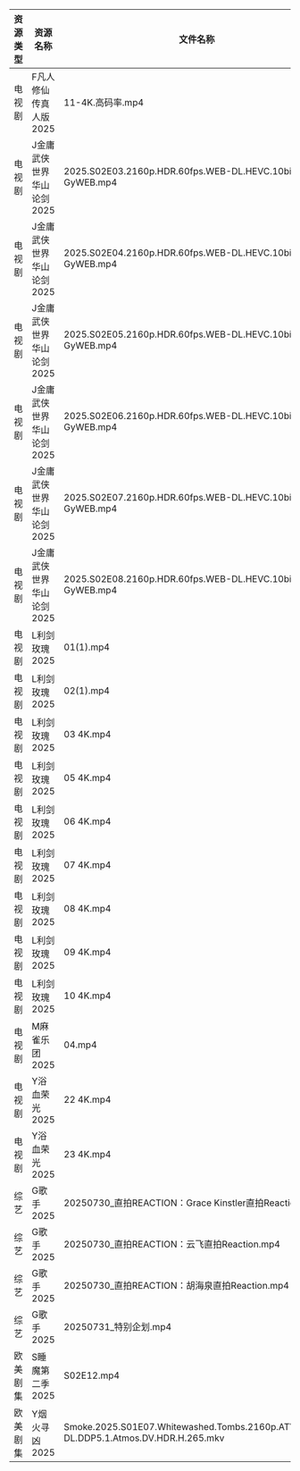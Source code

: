 | 资源类型 | 资源名称            | 文件名称                                                                                | 分享链接                                 | 更新时间                |
| ---- | --------------- | ----------------------------------------------------------------------------------- | ------------------------------------ | ------------------- |
| 电视剧  | F凡人修仙传真人版2025   | 11-4K.高码率.mp4                                                                       | https://www.alipan.com/s/Nv8hxtNv9F1 | 2025-08-01 12:01:40 |
| 电视剧  | J金庸武侠世界华山论剑2025 | 2025.S02E03.2160p.HDR.60fps.WEB-DL.HEVC.10bit.AAC-GyWEB.mp4                         | https://pan.quark.cn/s/9c33afd62856  | 2025-08-01 01:24:01 |
| 电视剧  | J金庸武侠世界华山论剑2025 | 2025.S02E04.2160p.HDR.60fps.WEB-DL.HEVC.10bit.AAC-GyWEB.mp4                         | https://pan.quark.cn/s/9c33afd62856  | 2025-08-01 01:23:51 |
| 电视剧  | J金庸武侠世界华山论剑2025 | 2025.S02E05.2160p.HDR.60fps.WEB-DL.HEVC.10bit.AAC-GyWEB.mp4                         | https://pan.quark.cn/s/9c33afd62856  | 2025-08-01 01:23:55 |
| 电视剧  | J金庸武侠世界华山论剑2025 | 2025.S02E06.2160p.HDR.60fps.WEB-DL.HEVC.10bit.AAC-GyWEB.mp4                         | https://pan.quark.cn/s/9c33afd62856  | 2025-08-01 01:23:48 |
| 电视剧  | J金庸武侠世界华山论剑2025 | 2025.S02E07.2160p.HDR.60fps.WEB-DL.HEVC.10bit.AAC-GyWEB.mp4                         | https://pan.quark.cn/s/9c33afd62856  | 2025-08-01 01:24:06 |
| 电视剧  | J金庸武侠世界华山论剑2025 | 2025.S02E08.2160p.HDR.60fps.WEB-DL.HEVC.10bit.AAC-GyWEB.mp4                         | https://pan.quark.cn/s/9c33afd62856  | 2025-08-01 01:23:58 |
| 电视剧  | L利剑玫瑰2025       | 01(1).mp4                                                                           | https://www.alipan.com/s/rhnmZAsByum | 2025-08-01 10:01:55 |
| 电视剧  | L利剑玫瑰2025       | 02(1).mp4                                                                           | https://www.alipan.com/s/rhnmZAsByum | 2025-08-01 10:01:55 |
| 电视剧  | L利剑玫瑰2025       | 03 4K.mp4                                                                           | https://www.alipan.com/s/rhnmZAsByum | 2025-08-01 10:01:54 |
| 电视剧  | L利剑玫瑰2025       | 05 4K.mp4                                                                           | https://www.alipan.com/s/rhnmZAsByum | 2025-08-01 10:01:53 |
| 电视剧  | L利剑玫瑰2025       | 06 4K.mp4                                                                           | https://www.alipan.com/s/rhnmZAsByum | 2025-08-01 10:01:53 |
| 电视剧  | L利剑玫瑰2025       | 07 4K.mp4                                                                           | https://www.alipan.com/s/rhnmZAsByum | 2025-08-01 10:01:52 |
| 电视剧  | L利剑玫瑰2025       | 08 4K.mp4                                                                           | https://www.alipan.com/s/rhnmZAsByum | 2025-08-01 10:01:52 |
| 电视剧  | L利剑玫瑰2025       | 09 4K.mp4                                                                           | https://www.alipan.com/s/rhnmZAsByum | 2025-08-01 10:01:51 |
| 电视剧  | L利剑玫瑰2025       | 10 4K.mp4                                                                           | https://www.alipan.com/s/rhnmZAsByum | 2025-08-01 10:01:51 |
| 电视剧  | M麻雀乐团2025       | 04.mp4                                                                              | https://pan.quark.cn/s/6f7fe24c7e8f  | 2025-08-01 01:27:39 |
| 电视剧  | Y浴血荣光2025       | 22 4K.mp4                                                                           | https://www.alipan.com/s/F3MTFNa4XY2 | 2025-08-01 08:02:30 |
| 电视剧  | Y浴血荣光2025       | 23 4K.mp4                                                                           | https://www.alipan.com/s/F3MTFNa4XY2 | 2025-08-01 08:02:29 |
| 综艺   | G歌手2025         | 20250730_直拍REACTION：Grace Kinstler直拍Reaction.mp4                                    | https://www.alipan.com/s/BnAVvcGrxme | 2025-08-01 00:02:45 |
| 综艺   | G歌手2025         | 20250730_直拍REACTION：云飞直拍Reaction.mp4                                                | https://www.alipan.com/s/BnAVvcGrxme | 2025-08-01 00:02:44 |
| 综艺   | G歌手2025         | 20250730_直拍REACTION：胡海泉直拍Reaction.mp4                                               | https://www.alipan.com/s/BnAVvcGrxme | 2025-08-01 00:02:43 |
| 综艺   | G歌手2025         | 20250731_特别企划.mp4                                                                   | https://www.alipan.com/s/BnAVvcGrxme | 2025-08-01 00:02:43 |
| 欧美剧集 | S睡魔第二季2025      | S02E12.mp4                                                                          | https://pan.quark.cn/s/fb511ecc3e48  | 2025-08-01 10:31:51 |
| 欧美剧集 | Y烟火寻凶2025       | Smoke.2025.S01E07.Whitewashed.Tombs.2160p.ATVP.WEB-DL.DDP5.1.Atmos.DV.HDR.H.265.mkv | https://pan.quark.cn/s/96d5d0ce3ae2  | 2025-08-01 10:37:52 |

